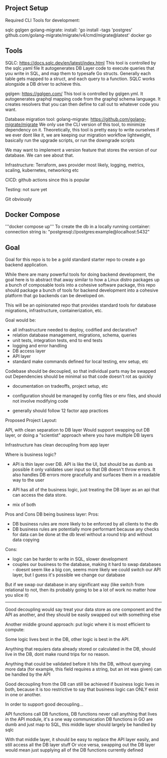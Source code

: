 ## Project Setup

Required CLI Tools for development:

sqlc
gqlgen
golang-migrate: install: 'go install -tags 'postgres' github.com/golang-migrate/migrate/v4/cmd/migrate@latest'
docker
go

## Tools

SQLC: https://docs.sqlc.dev/en/latest/index.html
This tool is controlled by the sqlc.yaml file
It autogenerates DB Layer code to execute queries that you write in SQL, and map them to 
typesafe Go structs. Generally each table gets mapped to a struct, and each query to a function.
SQLC works alongside a DB driver to achieve this. 

gqlgen: https://gqlgen.com/
This tool is controlled by gqlgen.yml.
It autogenerates graphql mapping code from the graphql schema language.
It creates resolvers that you can then define to call out to whatever code you want.

Database migration tool: golang-migrate: https://github.com/golang-migrate/migrate
We only use the CLI version of this tool, to minimize dependency on it. Theoretically,
this tool is pretty easy to write ourselves if we ever dont like it,
we are keeping our migration workflow lightweight, basically run the upgrade scripts, or run the downgrade scripts

We may want to implement a version feature that stores the version of our database. We can see about that.

Infrastructure: Terraform, aws provider most likely, logging, metrics, scaling, kubernetes, networking etc

CICD: github actions since this is popular

Testing: not sure yet

Git obviously

## Docker Compose
'''docker compose up''' To create the db in a locally running container: connection string is: "postgresql://postgres:example@localhost:5432"



## Goal
Goal for this repo is to be a gold standard starter repo to create a go backend application.

While there are many powerful tools for doing backend development, the goal here is to abstract that away
similar to how a Linux distro packages up a bunch of composable tools into a cohesive software package, 
this repo should package a bunch of tools for backend development into a cohesive platform that
go backends can be developed on.

This will be an opinionated repo that provides standard tools for database migrations,
infrastructure, containerization, etc.

Goal would be:
- all infrastructure needed to deploy, codified and declarative?
- relation database management, migrations, schema, queries
- unit tests, integration tests, end to end tests
- logging and error handling
- DB access layer
- API layer
- standard make commands defined for local testing, env setup, etc

Codebase should be decoupled, so that individual parts may be swapped out
Dependencies should be minimal so that code doesn't rot as quickly

- documentation on tradeoffs, project setup, etc
- configuration should be managed by config files or env files, and should not involve modifying code

- generally should follow 12 factor app practices


Proposed Project Layout:

API, with clean separation to DB layer
Would support swapping out DB layer, or doing a "scientist"
approach where you have multiple DB layers

Infrastructure has clean decoupling from app layer

Where is business logic?

- API is thin layer over DB. API is like the UI, but should be as dumb as possible
it only validates user input so that DB doesn't throw errors. It also handles DB errors
more gracefully and surfaces them in a readable way to the user

- API has all of the business logic, just treating the DB layer as an api that can 
access the data store. 

- mix of both

Pros and Cons
DB being business layer:
Pros:
- DB business rules are more likely to be enforced by all clients to the db
- DB business rules are potentially more performant because any checks for data can 
be done at the db level without a round trip and without data copying

Cons:
- logic can be harder to write in SQL, slower development
- couples our business to the database, making it hard to swap databases - doesnt seem like a big con, 
seems more likely we could switch our API layer, but I guess it's possible we change our database

But if we swap our database in any significant way (like switch from relational to not, then its probably going to be a lot of work no 
matter how you slice it)




----------------------------------------

Good decoupling would say treat your data store as one component
and the API as another, and they should be easily swapped out with something else


Another middle ground approach: put logic where it is most efficient to compute:

Some logic lives best in the DB, other logic is best in the API.

Anything that requiers data already stored or calculated in the DB, should live in the DB, dont make round trips for no reason.

Anything that could be validated before it hits the DB, without querying more data (for example, this field requires a string, but an int was given)
can be handled by the API



Good decoupling from the DB can still be achieved if business logic lives in both, because it is too restrictive to say
that business logic can ONLY exist in one or another. 

In order to support good decoupling...

API functions call DB functions, DB functions never call anything that lives in the API module, it's a one way communication
DB functions in GO are dumb and just map to SQL, this middle layer should largely be handled by sqlc

With that middle layer, it should be easy to replace the API layer easily, and still access all the DB layer stuff
Or vice versa, swapping out the DB layer would mean just supplying all of the DB functions currently defined




